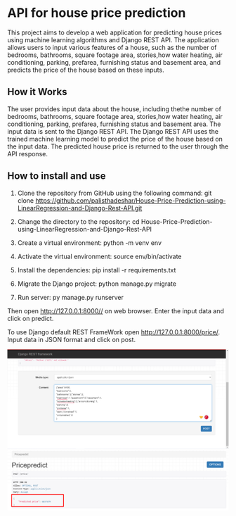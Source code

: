 # API for house price prediction
This project aims to develop a web application for predicting house prices using machine learning algorithms and Django REST API. The application allows users to input various features of a house, such as the number of bedrooms, bathrooms, square footage area, stories,how water heating, air conditioning, parking, prefarea, furnishing status and basement area, and predicts the price of the house based on these inputs.

## How it Works
The user provides input data about the house, including thethe number of bedrooms, bathrooms, square footage area, stories,how water heating, air conditioning, parking, prefarea, furnishing status and basement area.
The input data is sent to the Django REST API.
The Django REST API uses the trained machine learning model to predict the price of the house based on the input data.
The predicted house price is returned to the user through the API response.

## How to install and use
1. Clone the repository from GitHub using the following command:
git clone https://github.com/palisthadeshar/House-Price-Prediction-using-LinearRegression-and-Django-Rest-API.git

2. Change the directory to the repository:
cd House-Price-Prediction-using-LinearRegression-and-Django-Rest-API

3. Create a virtual environment:
python -m venv env

4. Activate the virtual environment:
source env/bin/activate

5. Install the dependencies:
pip install -r requirements.txt

6. Migrate the Django project:
python manage.py migrate

7. Run server:
py manage.py runserver

Then open http://127.0.0.1:8000// on web browser. Enter the input data and click on predict. 


To use Django default REST FrameWork open http://127.0.0.1:8000/price/. Input data in JSON format and click on post.

![Input data in JSON format](images/image.png)
![Predicted Price](images/image-1.png)